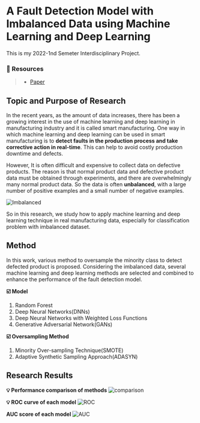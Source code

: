 # A Fault Detection Model with Imbalanced Data using Machine Learning and Deep Learning

This is my 2022-1nd Semeter Interdisciplinary Project.

### **📁 Resources** 
> - [Paper](./FaultDetection_Paper.pdf)

## Topic and Purpose of Research
In the recent years, as the amount of data increases, there has been a growing interest in the use of machine learning and deep learning in manufacturing industry and it is called smart manufacturing. One way in which machine learning and deep learning can be used in smart manufacturing is to **detect faults in the production process and take corrective action in real-time**. This can help to avoid costly production downtime and defects.

However, It is often difficult and expensive to collect data on defective products. The reason is that normal product data and defective product data must be obtained through experiments, and there are overwhelmingly many normal product data. So the data is often **unbalanced**, with a large number of positive examples and a small number of negative examples.

![Imbalanced](https://user-images.githubusercontent.com/93263147/210720387-94c18b36-89bb-47e4-8796-d5547410fd1e.png)


So in this research, we study how to apply machine learning and deep learning technique in real manufacturing data, especially for classification problem with imbalanced dataset. 

## Method
In this work, various method to oversample the minority class to detect defected product is proposed. Considering the imbalanced data, several machine learning and deep learning methods are selected and combined to enhance the performance of the fault detection model. 

**☑️ Model**
1. Random Forest
2. Deep Neural Networks(DNNs)
3. Deep Neural Networks with Weighted Loss Functions
2. Generative Adversarial Network(GANs)

**☑️ Oversampling Method**
1. Minority Over-sampling Technique(SMOTE)
2. Adaptive Synthetic Sampling Approach(ADASYN)


## Research Results
**💡 Performance comparison of methods**
![comparison](https://user-images.githubusercontent.com/93263147/210721369-3e9418f2-c0d7-41f5-ae8b-3a5cb5be94ab.png)

**💡 ROC curve of each model**
![ROC](https://user-images.githubusercontent.com/93263147/210721479-39b9bc6d-7ae1-4937-aca7-195fdcefcf48.png)

**AUC score of each model**
![AUC](https://user-images.githubusercontent.com/93263147/210721691-32ae569c-28a0-4084-9302-e2f193a22caa.png)

